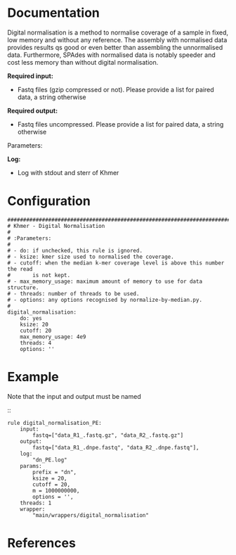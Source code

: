 # Documentation

Digital normalisation is a method to normalise coverage of a sample in
fixed, low memory and without any reference.
The assembly with normalised data provides results qs good or even better than
assembling the unnormalised data.
Furthermore, SPAdes with normalised data is notably speeder and cost less
memory than without digital normalisation.


**Required input:**

- Fastq files (gzip compressed or not). Please provide a list for paired data, a string otherwise

**Required output:**

- Fastq files uncompressed. Please provide a list for paired data, a string otherwise

Parameters:

**Log:**

-  Log with stdout and sterr of Khmer


# Configuration


    ##############################################################################
    # Khmer - Digital Normalisation
    #
    # :Parameters:
    #
    # - do: if unchecked, this rule is ignored.
    # - ksize: kmer size used to normalised the coverage.
    # - cutoff: when the median k-mer coverage level is above this number the read
    #       is not kept.
    # - max_memory_usage: maximum amount of memory to use for data structure.
    # - threads: number of threads to be used.
    # - options: any options recognised by normalize-by-median.py.
    #
    digital_normalisation:
        do: yes
        ksize: 20
        cutoff: 20
        max_memory_usage: 4e9
        threads: 4
        options: ''

# Example

Note that the input and output must be named

::

    rule digital_normalisation_PE:
        input:
            fastq=["data_R1_.fastq.gz", "data_R2_.fastq.gz"]
        output:
            fastq=["data_R1_.dnpe.fastq", "data_R2_.dnpe.fastq"],
        log:
            "dn_PE.log"
        params:
            prefix = "dn",
            ksize = 20,
            cutoff = 20,
            m = 1000000000,
            options = '',
        threads: 1
        wrapper:
            "main/wrappers/digital_normalisation"


# References


